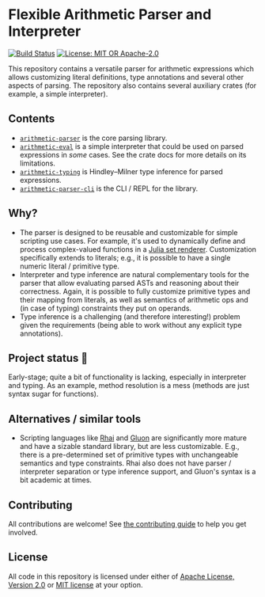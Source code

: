 # Flexible Arithmetic Parser and Interpreter

[![Build Status](https://github.com/slowli/arithmetic-parser/workflows/CI/badge.svg?branch=master)](https://github.com/slowli/arithmetic-parser/actions)
[![License: MIT OR Apache-2.0](https://img.shields.io/badge/License-MIT%2FApache--2.0-blue)](https://github.com/slowli/arithmetic-parser#license)

This repository contains a versatile parser for arithmetic expressions
which allows customizing literal definitions, type annotations and several other aspects of parsing.
The repository also contains several auxiliary crates (for example, a simple interpreter).

## Contents

- [`arithmetic-parser`](parser) is the core parsing library.
- [`arithmetic-eval`](eval) is a simple interpreter that could be used on parsed expressions
  in *some* cases. See the crate docs for more details on its limitations.
- [`arithmetic-typing`](typing) is Hindley–Milner type inference for parsed expressions.
- [`arithmetic-parser-cli`](cli) is the CLI / REPL for the library.

## Why?

- The parser is designed to be reusable and customizable for simple scripting use cases.
  For example, it's used to dynamically define and process complex-valued functions
  in a [Julia set renderer](https://github.com/slowli/julia-set-rs).
  Customization specifically extends to literals; e.g., it is possible
  to have a single numeric literal / primitive type.
- Interpreter and type inference are natural complementary tools for the parser
  that allow evaluating parsed ASTs and reasoning about their correctness. Again,
  it is possible to fully customize primitive types and their mapping from literals,
  as well as semantics of arithmetic ops and (in case of typing) constraints they put on
  operands.
- Type inference is a challenging (and therefore interesting!) problem given the requirements
  (being able to work without any explicit type annotations).

## Project status 🚧

Early-stage; quite a bit of functionality is lacking, especially in interpreter and typing.
As an example, method resolution is a mess (methods are just syntax sugar for functions).

## Alternatives / similar tools

- Scripting languages like [Rhai](https://rhai.rs/book/) and [Gluon](https://gluon-lang.org/)
  are significantly more mature and have a sizable standard library, but are less customizable.
  E.g., there is a pre-determined set of primitive types with unchangeable semantics and type constraints.
  Rhai also does not have parser / interpreter separation or type inference support,
  and Gluon's syntax is a bit academic at times.

## Contributing

All contributions are welcome! See [the contributing guide](CONTRIBUTING.md) to help
you get involved.

## License

All code in this repository is licensed under either of [Apache License, Version 2.0](LICENSE-APACHE)
or [MIT license](LICENSE-MIT) at your option.
